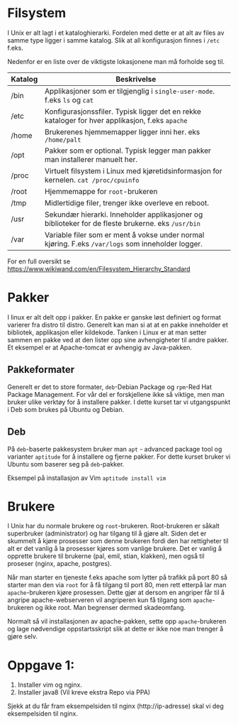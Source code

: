 # Filsystem

I Unix er alt lagt i et kataloghierarki. Fordelen med dette er at alt av files
av samme type ligger i samme katalog. Slik at all konfigurasjon finnes i `/etc` f.eks.

Nedenfor er en liste over de viktigste lokasjonene man må forholde seg til.

|Katalog|Beskrivelse|
|-------|-----------|
|/bin   |Applikasjoner som er tilgjenglig i `single-user-mode`. f.eks `ls` og `cat`|
|/etc   |Konfigurasjonssfiler. Typisk ligger det en rekke kataloger for hver applikasjon, f.eks `apache`|
|/home |Brukerenes hjemmemapper ligger inni her. eks `/home/palt`|
|/opt   |Pakker som er optional. Typisk legger man pakker man installerer manuelt her.|
|/proc  | Virtuelt filsystem i Linux med kjøretidsinformasjon for kernelen. `cat /proc/cpuinfo`|
|/root  |Hjemmemappe for `root`-brukeren|
|/tmp   |Midlertidige filer, trenger ikke overleve en reboot.|
|/usr   |Sekundær hierarki. Inneholder applikasjoner og biblioteker for de fleste brukerne. eks `/usr/bin`|
|/var   | Variable filer som er ment å vokse under normal kjøring. F.eks `/var/logs` som inneholder logger.

For en full oversikt se https://www.wikiwand.com/en/Filesystem_Hierarchy_Standard

# Pakker
I linux er alt delt opp i pakker. En pakke er ganske løst definiert og format varierer fra distro til distro. Generelt kan man si at at en pakke inneholder et bibliotek, applikasjon eller kildekode. Tanken i Linux er at man setter sammen en pakke ved at den lister opp sine avhengigheter til andre pakker. Et eksempel er at Apache-tomcat er avhengig av Java-pakken.

## Pakkeformater
Generelt er det to store formater, `deb`-Debian Package og `rpm`-Red Hat Package Management. For vår del er forskjellene ikke så viktige, men man bruker ulike verktøy for å installere pakker. I dette kurset tar vi utgangspunkt i Deb som brukes på Ubuntu og Debian.

## Deb
På `deb`-baserte pakkesystem bruker man `apt` - advanced package tool og varianter `aptitude` for å installere og fjerne pakker. For dette kurset bruker vi Ubuntu som baserer seg på `deb`-pakker.

Eksempel på installasjon av Vim `aptitude install vim`

# Brukere
I Unix har du normale brukere og `root`-brukeren. Root-brukeren er såkalt superbruker (administrator) og har tilgang til å gjøre alt. Siden det er skummelt å kjøre prosesser som denne brukeren fordi den har rettigheter til alt er det vanlig å la prosesser kjøres som vanlige brukere. Det er vanlig å opprette brukere til brukerne (pal, emil, stian, klakken), men også til proseser (nginx, apache, postgres).

Når man starter en tjeneste f.eks apache som lytter på trafikk på port 80 så starter man den via `root` for å få tilgang til port 80, men rett etterpå lar man `apache`-brukeren kjøre prosessen. Dette gjør at dersom en angriper får til å angripe apache-webserveren vil angriperen kun få tilgang som `apache`-brukeren og ikke root. Man begrenser dermed skadeomfang.

Normalt så vil installasjonen av apache-pakken, sette opp `apache`-brukeren og lage nødvendige oppstartsskript slik at dette er ikke noe man trenger å gjøre selv.

# Oppgave 1:
1. Installer vim og nginx.
2. Installer java8 (Vil kreve ekstra Repo via PPA)

Sjekk at du får fram eksempelsiden til nginx (http://ip-adresse) skal vi deg eksempelsiden til nginx.
